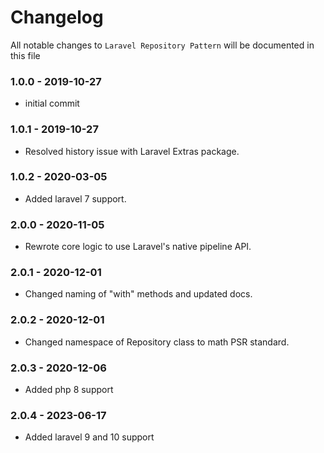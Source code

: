 # Changelog

All notable changes to `Laravel Repository Pattern` will be documented in this file

### 1.0.0 - 2019-10-27
- initial commit

### 1.0.1 - 2019-10-27
- Resolved history issue with Laravel Extras package.

### 1.0.2 - 2020-03-05
- Added laravel 7 support.

### 2.0.0 - 2020-11-05
- Rewrote core logic to use Laravel's native pipeline API.

### 2.0.1 - 2020-12-01
- Changed naming of "with" methods and updated docs.

### 2.0.2 - 2020-12-01
- Changed namespace of Repository class to math PSR standard.

### 2.0.3 - 2020-12-06
- Added php 8 support

### 2.0.4 - 2023-06-17
- Added laravel 9 and 10 support
